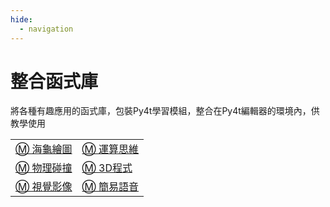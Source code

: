 ```yaml
---
hide:
  - navigation
---
```


# 整合函式庫 

將各種有趣應用的函式庫，包裝Py4t學習模組，整合在Py4t編輯器的環境內，供教學使用 



|                 |                            |
| :-----------                    | :------------------------------------            |
|  [ Ⓜ️ 海龜繪圖 ](turtle4t/index.md)  |  [ Ⓜ️ 運算思維 ](comthink/index.md)      |
|  [ Ⓜ️ 物理碰撞 ](pie4t/index.md)  |  [ Ⓜ️ 3D程式 ](threed4t/index.md)     |
|  [ Ⓜ️ 視覺影像 ](cv4t/index.md)  |  [ Ⓜ️ 簡易語音 ](sound_and_speech/index.md)     |


